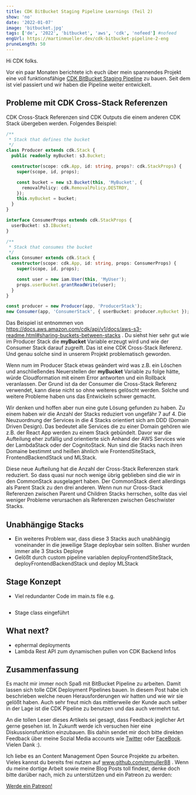 ```yaml
---
title: CDK BitBucket Staging Pipeline Learnings (Teil 2)
show: 'no'
date: '2022-01-07'
image: 'bitbucket.jpg'
tags: ['de', '2022', 'bitbucket', 'aws', 'cdk', 'nofeed'] #nofeed
engUrl: https://martinmueller.dev/cdk-bitbucket-pipeline-2-eng
pruneLength: 50
---
```


Hi CDK folks.

Vor ein paar Monaten berichtete ich euch über mein spannendes Projekt eine voll funktionsfähige [CDK BitBucket Staging Pipeline](https://martinmueller.dev/cdk-bitbucket-pipeline) zu bauen. Seit dem ist viel passiert und wir haben die Pipeline weiter entwickelt. 

## Probleme mit CDK Cross-Stack Referenzen

CDK Cross-Stack Referenzen sind CDK Outputs die einem anderen CDK Stack übergeben werden. Folgendes Beispiel:

```ts
/**
 * Stack that defines the bucket
 */
class Producer extends cdk.Stack {
  public readonly myBucket: s3.Bucket;

  constructor(scope: cdk.App, id: string, props?: cdk.StackProps) {
    super(scope, id, props);

    const bucket = new s3.Bucket(this, 'MyBucket', {
      removalPolicy: cdk.RemovalPolicy.DESTROY,
    });
    this.myBucket = bucket;
  }
}

interface ConsumerProps extends cdk.StackProps {
  userBucket: s3.IBucket;
}

/**
 * Stack that consumes the bucket
 */
class Consumer extends cdk.Stack {
  constructor(scope: cdk.App, id: string, props: ConsumerProps) {
    super(scope, id, props);

    const user = new iam.User(this, 'MyUser');
    props.userBucket.grantReadWrite(user);
  }
}

const producer = new Producer(app, 'ProducerStack');
new Consumer(app, 'ConsumerStack', { userBucket: producer.myBucket });
```

Das Beispiel ist entnommen von https://docs.aws.amazon.com/cdk/api/v1/docs/aws-s3-readme.html#sharing-buckets-between-stacks . Du siehst hier sehr gut wie im Producer Stack die **myBucket** Variable erzeugt wird und wie der Consumer Stack darauf zugreift. Das ist eine CDK Cross-Stack Referenz. Und genau solche sind in unserem Projekt problematisch geworden.

Wenn num im Producer Stack etwas geändert wird was z.B. ein Löschen und anschließendes Neuerstellen der **myBucket** Variable zu folge hätte, würde Cloudformation mit einem Error antworten und ein Rollback veranlassen. Der Grund ist da der Consumer die Cross-Stack Referenz verwendet, kann diese nicht so ohne weiteres gelöscht werden. Solche und weitere Probleme haben uns das Entwickeln schwer gemacht.

Wir denken und hoffen aber nun eine gute Lösung gefunden zu haben. Zu einem haben wir die Anzahl der Stacks reduziert von ungefähr 7 auf 4. Die Neuzuordnung der Services in die 4 Stacks orientiert sich am DDD (Domain Driven Design). Das bedeutet alle Services die zu einer Domain gehören wie z.B. der React App werden zu einem Stack gebündelt. Davor war die Aufteilung eher zufällig und orientierte sich Anhand der AWS Services wie der LambdaStack oder der CognitoStack. Nun sind die Stacks nach ihren Domaine bestimmt und heißen ähnlich wie FrontendSiteStack, FrontendBackendStack und MLStack.

Diese neue Aufteilung hat die Anzahl der Cross-Stack Referenzen stark reduziert. So dass quasi nur noch wenige übrig geblieben sind die wir in den CommonStack ausgelagert haben. Der CommonStack dient allerdings als Parent Stack zu den drei anderen. Wenn nun nur Cross-Stack Referenzen zwischen Parent und Children Stacks herrschen, sollte das viel weniger Probleme verursachen als Referenzen zwischen Geschwister Stacks.

## Unabhängige Stacks

* Ein weiteres Problem war, dass diese 3 Stacks auch unabhängig voneinander in die jeweilige Stage deploybar sein sollten.
Bisher wurden immer alle 3 Stacks Deploye
* Gelößt durch custom pipeline variablen deployFrontendSiteStack, deployFrontendBackendStack und deploy MLStack

## Stage Konzept

* Viel redundanter Code im main.ts file e.g.

```ts
```

* Stage class eingeführt

## What next?

* ephermal deployments
* Lambda Rest API zum dynamischen pullen von CDK Backend Infos

## Zusammenfassung

Es macht mir immer noch Spaß mit BitBucket Pipeline zu arbeiten. Damit lassen sich tolle CDK Deployment Pipelines bauen. In diesem Post habe ich beschrieben welche neuen Herausforderungen wir hatten und wie wir sie gelößt haben. Auch sehr freut mich das mittlerweile der Kunde auch selber in der Lage ist die CDK Pipeline zu benutzen und das auch vermehrt tut.

An die tollen Leser dieses Artikels sei gesagt, dass Feedback jeglicher Art gerne gesehen ist. In Zukunft werde ich versuchen hier eine Diskussionsfunktion einzubauen. Bis dahin sendet mir doch bitte direkten Feedback über meine Sozial Media accounts wie [Twitter](https://twitter.com/MartinMueller_) oder [FaceBook](https://www.facebook.com/martin.muller.10485). Vielen Dank :).

Ich liebe es an Content Management Open Source Projekte zu arbeiten. Vieles kannst du bereits frei nutzen auf www.github.com/mmuller88 . Wenn du meine dortige Arbeit sowie meine Blog Posts toll findest, denke doch bitte darüber nach, mich zu unterstützen und ein Patreon zu werden:

<a href="https://www.patreon.com/bePatron?u=29010217" data-patreon-widget-type="become-patron-button">Werde ein Patreon!</a><script async src="https://c6.patreon.com/becomePatronButton.bundle.js"></script>
